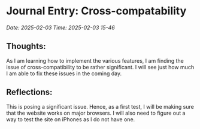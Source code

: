 # Journal Entry: Cross-compatability
*Date: 2025-02-03*
*Time: 2025-02-03 15-46*

## Thoughts:
As I am learning how to implement the various features, I am finding the issue of cross-compatibility to be rather significant. I will see just how much I am able to fix these issues in the coming day.

## Reflections:
This is posing a significant issue. Hence, as a first test, I will be making sure that the website works on major browsers. I will also need to figure out a way to test the site on iPhones as I do not have one.
